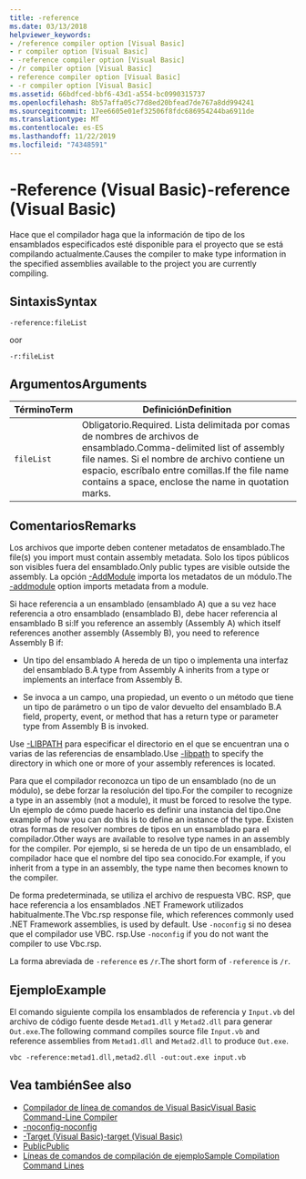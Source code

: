```yaml
---
title: -reference
ms.date: 03/13/2018
helpviewer_keywords:
- /reference compiler option [Visual Basic]
- r compiler option [Visual Basic]
- -reference compiler option [Visual Basic]
- /r compiler option [Visual Basic]
- reference compiler option [Visual Basic]
- -r compiler option [Visual Basic]
ms.assetid: 66bdfced-bbf6-43d1-a554-bc0990315737
ms.openlocfilehash: 8b57affa05c77d8ed20bfead7de767a8dd994241
ms.sourcegitcommit: 17ee6605e01ef32506f8fdc686954244ba6911de
ms.translationtype: MT
ms.contentlocale: es-ES
ms.lasthandoff: 11/22/2019
ms.locfileid: "74348591"
---
```

# <a name="-reference-visual-basic"></a><span data-ttu-id="72326-102">-Reference (Visual Basic)</span><span class="sxs-lookup"><span data-stu-id="72326-102">-reference (Visual Basic)</span></span>
<span data-ttu-id="72326-103">Hace que el compilador haga que la información de tipo de los ensamblados especificados esté disponible para el proyecto que se está compilando actualmente.</span><span class="sxs-lookup"><span data-stu-id="72326-103">Causes the compiler to make type information in the specified assemblies available to the project you are currently compiling.</span></span>  
  
## <a name="syntax"></a><span data-ttu-id="72326-104">Sintaxis</span><span class="sxs-lookup"><span data-stu-id="72326-104">Syntax</span></span>  
  
```console  
-reference:fileList  
```

<span data-ttu-id="72326-105">o</span><span class="sxs-lookup"><span data-stu-id="72326-105">or</span></span>

```console
-r:fileList  
```  
  
## <a name="arguments"></a><span data-ttu-id="72326-106">Argumentos</span><span class="sxs-lookup"><span data-stu-id="72326-106">Arguments</span></span>  
  
|<span data-ttu-id="72326-107">Término</span><span class="sxs-lookup"><span data-stu-id="72326-107">Term</span></span>|<span data-ttu-id="72326-108">Definición</span><span class="sxs-lookup"><span data-stu-id="72326-108">Definition</span></span>|  
|---|---|  
|`fileList`|<span data-ttu-id="72326-109">Obligatorio.</span><span class="sxs-lookup"><span data-stu-id="72326-109">Required.</span></span> <span data-ttu-id="72326-110">Lista delimitada por comas de nombres de archivos de ensamblado.</span><span class="sxs-lookup"><span data-stu-id="72326-110">Comma-delimited list of assembly file names.</span></span> <span data-ttu-id="72326-111">Si el nombre de archivo contiene un espacio, escríbalo entre comillas.</span><span class="sxs-lookup"><span data-stu-id="72326-111">If the file name contains a space, enclose the name in quotation marks.</span></span>|  
  
## <a name="remarks"></a><span data-ttu-id="72326-112">Comentarios</span><span class="sxs-lookup"><span data-stu-id="72326-112">Remarks</span></span>  
 <span data-ttu-id="72326-113">Los archivos que importe deben contener metadatos de ensamblado.</span><span class="sxs-lookup"><span data-stu-id="72326-113">The file(s) you import must contain assembly metadata.</span></span> <span data-ttu-id="72326-114">Solo los tipos públicos son visibles fuera del ensamblado.</span><span class="sxs-lookup"><span data-stu-id="72326-114">Only public types are visible outside the assembly.</span></span> <span data-ttu-id="72326-115">La opción [-AddModule](../../../visual-basic/reference/command-line-compiler/addmodule.md) importa los metadatos de un módulo.</span><span class="sxs-lookup"><span data-stu-id="72326-115">The [-addmodule](../../../visual-basic/reference/command-line-compiler/addmodule.md) option imports metadata from a module.</span></span>  
  
 <span data-ttu-id="72326-116">Si hace referencia a un ensamblado (ensamblado A) que a su vez hace referencia a otro ensamblado (ensamblado B), debe hacer referencia al ensamblado B si:</span><span class="sxs-lookup"><span data-stu-id="72326-116">If you reference an assembly (Assembly A) which itself references another assembly (Assembly B), you need to reference Assembly B if:</span></span>  
  
- <span data-ttu-id="72326-117">Un tipo del ensamblado A hereda de un tipo o implementa una interfaz del ensamblado B.</span><span class="sxs-lookup"><span data-stu-id="72326-117">A type from Assembly A inherits from a type or implements an interface from Assembly B.</span></span>  
  
- <span data-ttu-id="72326-118">Se invoca a un campo, una propiedad, un evento o un método que tiene un tipo de parámetro o un tipo de valor devuelto del ensamblado B.</span><span class="sxs-lookup"><span data-stu-id="72326-118">A field, property, event, or method that has a return type or parameter type from Assembly B is invoked.</span></span>  
  
 <span data-ttu-id="72326-119">Use [-LIBPATH](../../../visual-basic/reference/command-line-compiler/libpath.md) para especificar el directorio en el que se encuentran una o varias de las referencias de ensamblado.</span><span class="sxs-lookup"><span data-stu-id="72326-119">Use [-libpath](../../../visual-basic/reference/command-line-compiler/libpath.md) to specify the directory in which one or more of your assembly references is located.</span></span>  
  
 <span data-ttu-id="72326-120">Para que el compilador reconozca un tipo de un ensamblado (no de un módulo), se debe forzar la resolución del tipo.</span><span class="sxs-lookup"><span data-stu-id="72326-120">For the compiler to recognize a type in an assembly (not a module), it must be forced to resolve the type.</span></span> <span data-ttu-id="72326-121">Un ejemplo de cómo puede hacerlo es definir una instancia del tipo.</span><span class="sxs-lookup"><span data-stu-id="72326-121">One example of how you can do this is to define an instance of the type.</span></span> <span data-ttu-id="72326-122">Existen otras formas de resolver nombres de tipos en un ensamblado para el compilador.</span><span class="sxs-lookup"><span data-stu-id="72326-122">Other ways are available to resolve type names in an assembly for the compiler.</span></span> <span data-ttu-id="72326-123">Por ejemplo, si se hereda de un tipo de un ensamblado, el compilador hace que el nombre del tipo sea conocido.</span><span class="sxs-lookup"><span data-stu-id="72326-123">For example, if you inherit from a type in an assembly, the type name then becomes known to the compiler.</span></span>  
  
 <span data-ttu-id="72326-124">De forma predeterminada, se utiliza el archivo de respuesta VBC. RSP, que hace referencia a los ensamblados .NET Framework utilizados habitualmente.</span><span class="sxs-lookup"><span data-stu-id="72326-124">The Vbc.rsp response file, which references commonly used .NET Framework assemblies, is used by default.</span></span> <span data-ttu-id="72326-125">Use `-noconfig` si no desea que el compilador use VBC. rsp.</span><span class="sxs-lookup"><span data-stu-id="72326-125">Use `-noconfig` if you do not want the compiler to use Vbc.rsp.</span></span>  
  
 <span data-ttu-id="72326-126">La forma abreviada de `-reference` es `/r`.</span><span class="sxs-lookup"><span data-stu-id="72326-126">The short form of `-reference` is `/r`.</span></span>  
  
## <a name="example"></a><span data-ttu-id="72326-127">Ejemplo</span><span class="sxs-lookup"><span data-stu-id="72326-127">Example</span></span>  
 <span data-ttu-id="72326-128">El comando siguiente compila los ensamblados de referencia y `Input.vb` del archivo de código fuente desde `Metad1.dll` y `Metad2.dll` para generar `Out.exe`.</span><span class="sxs-lookup"><span data-stu-id="72326-128">The following command compiles source file `Input.vb` and reference assemblies from `Metad1.dll` and `Metad2.dll` to produce `Out.exe`.</span></span>  
  
```console
vbc -reference:metad1.dll,metad2.dll -out:out.exe input.vb  
```  
  
## <a name="see-also"></a><span data-ttu-id="72326-129">Vea también</span><span class="sxs-lookup"><span data-stu-id="72326-129">See also</span></span>

- [<span data-ttu-id="72326-130">Compilador de línea de comandos de Visual Basic</span><span class="sxs-lookup"><span data-stu-id="72326-130">Visual Basic Command-Line Compiler</span></span>](../../../visual-basic/reference/command-line-compiler/index.md)
- [<span data-ttu-id="72326-131">-noconfig</span><span class="sxs-lookup"><span data-stu-id="72326-131">-noconfig</span></span>](../../../visual-basic/reference/command-line-compiler/noconfig.md)
- [<span data-ttu-id="72326-132">-Target (Visual Basic)</span><span class="sxs-lookup"><span data-stu-id="72326-132">-target (Visual Basic)</span></span>](../../../visual-basic/reference/command-line-compiler/target.md)
- [<span data-ttu-id="72326-133">Public</span><span class="sxs-lookup"><span data-stu-id="72326-133">Public</span></span>](../../../visual-basic/language-reference/modifiers/public.md)
- [<span data-ttu-id="72326-134">Líneas de comandos de compilación de ejemplo</span><span class="sxs-lookup"><span data-stu-id="72326-134">Sample Compilation Command Lines</span></span>](../../../visual-basic/reference/command-line-compiler/sample-compilation-command-lines.md)
